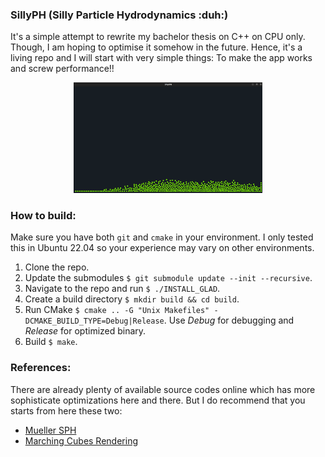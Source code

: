 ### SillyPH (Silly Particle Hydrodynamics :duh:)

It's a simple attempt to rewrite my bachelor thesis on C++ on CPU only. Though, I am hoping to optimise it somehow in the future.
Hence, it's a living repo and I will start with very simple things: To make the app works and screw performance!!

<p align="center">
  <img src="./assets/sillyph.png" width="60%">
</p>

### How to build:

Make sure you have both `git` and `cmake` in your environment. I only tested this in Ubuntu 22.04 so your experience may vary on other environments.

1. Clone the repo.
2. Update the submodules `$ git submodule update --init --recursive`.
3. Navigate to the repo and run `$ ./INSTALL_GLAD`.
4. Create a build directory `$ mkdir build && cd build`.
5. Run CMake `$ cmake .. -G "Unix Makefiles" -DCMAKE_BUILD_TYPE=Debug|Release`. Use *Debug* for debugging and *Release* for optimized binary.
6. Build `$ make`.

### References:

There are already plenty of available source codes online which has more sophisticate optimizations here and there. But I do recommend that you starts from here these two:

* [Mueller SPH][1]
* [Marching Cubes Rendering][2]


[1]: https://matthias-research.github.io/pages/publications/sca03.pdf

[2]: https://en.wikipedia.org/wiki/Marching_cubes